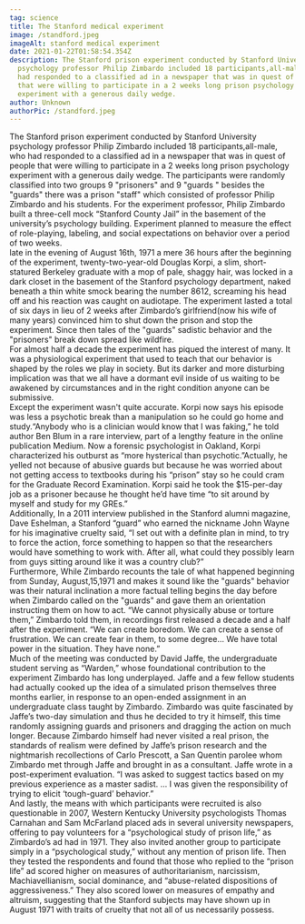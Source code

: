 ```yaml
---
tag: science
title: The Stanford medical experiment
image: /standford.jpeg
imageAlt: stanford medical experiment
date: 2021-01-22T01:58:54.354Z
description: The Stanford prison experiment conducted by Stanford University
  psychology professor Philip Zimbardo included 18 participants,all-male, who
  had responded to a classified ad in a newspaper that was in quest of people
  that were willing to participate in a 2 weeks long prison psychology
  experiment with a generous daily wedge.
author: Unknown
authorPic: /standford.jpeg
---
```

The Stanford prison experiment conducted by Stanford University psychology professor Philip Zimbardo included 18 participants,all-male, who had responded to a classified ad in a newspaper that was in quest of people that were willing to participate in a 2 weeks long prison psychology experiment with a generous daily wedge. The participants were randomly classified into two groups 9 "prisoners" and 9 "guards " besides the "guards" there was a prison "staff" which consisted of professor Philip Zimbardo and his students. For the experiment professor, Philip Zimbardo built a three-cell mock “Stanford County Jail” in the basement of the university’s psychology building. Experiment planned to measure the effect of role-playing, labeling, and social expectations on behavior over a period of two weeks.\
late in the evening of August 16th, 1971 a mere 36 hours after the beginning of the experiment, twenty-two-year-old Douglas Korpi, a slim, short-statured Berkeley graduate with a mop of pale, shaggy hair, was locked in a dark closet in the basement of the Stanford psychology department, naked beneath a thin white smock bearing the number 8612, screaming his head off and his reaction was caught on audiotape. The experiment lasted a total of six days in lieu of 2 weeks after Zimbardo’s girlfriend(now his wife of many years) convinced him to shut down the prison and stop the experiment. Since then tales of the "guards" sadistic behavior and the "prisoners" break down spread like wildfire.\
For almost half a decade the experiment has piqued the interest of many. It was a physiological experiment that used to teach that our behavior is shaped by the roles we play in society. But its darker and more disturbing implication was that we all have a dormant evil inside of us waiting to be awakened by circumstances and in the right condition anyone can be submissive.\
Except the experiment wasn't quite accurate. Korpi now says his episode was less a psychotic break than a manipulation so he could go home and study.“Anybody who is a clinician would know that I was faking,” he told author Ben Blum in a rare interview, part of a lengthy feature in the online publication Medium. Now a forensic psychologist in Oakland, Korpi characterized his outburst as “more hysterical than psychotic.”Actually, he yelled not because of abusive guards but because he was worried about not getting access to textbooks during his “prison” stay so he could cram for the Graduate Record Examination. Korpi said he took the $15-per-day job as a prisoner because he thought he’d have time “to sit around by myself and study for my GREs.”\
Additionally, In a 2011 interview published in the Stanford alumni magazine, Dave Eshelman, a Stanford “guard” who earned the nickname John Wayne for his imaginative cruelty said, “I set out with a definite plan in mind, to try to force the action, force something to happen so that the researchers would have something to work with. After all, what could they possibly learn from guys sitting around like it was a country club?”\
Furthermore, While Zimbardo recounts the tale of what happened beginning from Sunday, August,15,1971 and makes it sound like the "guards" behavior was their natural inclination a more factual telling begins the day before when Zimbardo called on the "guards" and gave them an orientation instructing them on how to act. “We cannot physically abuse or torture them,” Zimbardo told them, in recordings first released a decade and a half after the experiment. “We can create boredom. We can create a sense of frustration. We can create fear in them, to some degree… We have total power in the situation. They have none.”\
Much of the meeting was conducted by David Jaffe, the undergraduate student serving as “Warden,” whose foundational contribution to the experiment Zimbardo has long underplayed. Jaffe and a few fellow students had actually cooked up the idea of a simulated prison themselves three months earlier, in response to an open-ended assignment in an undergraduate class taught by Zimbardo. Zimbardo was quite fascinated by Jaffe’s two-day simulation and thus he decided to try it himself, this time randomly assigning guards and prisoners and dragging the action on much longer. Because Zimbardo himself had never visited a real prison, the standards of realism were defined by Jaffe’s prison research and the nightmarish recollections of Carlo Prescott, a San Quentin parolee whom Zimbardo met through Jaffe and brought in as a consultant. Jaffe wrote in a post-experiment evaluation. “I was asked to suggest tactics based on my previous experience as a master sadist. … I was given the responsibility of trying to elicit ‘tough-guard’ behavior.”\
And lastly, the means with which participants were recruited is also questionable in 2007, Western Kentucky University psychologists Thomas Carnahan and Sam McFarland placed ads in several university newspapers, offering to pay volunteers for a “psychological study of prison life,” as Zimbardo’s ad had in 1971. They also invited another group to participate simply in a “psychological study,” without any mention of prison life. Then they tested the respondents and found that those who replied to the “prison life” ad scored higher on measures of authoritarianism, narcissism, Machiavellianism, social dominance, and “abuse-related dispositions of aggressiveness.” They also scored lower on measures of empathy and altruism, suggesting that the Stanford subjects may have shown up in August 1971 with traits of cruelty that not all of us necessarily possess.